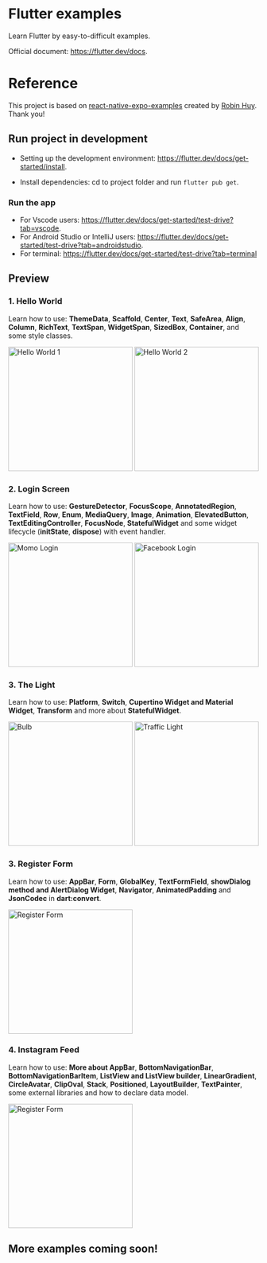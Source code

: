 # Flutter examples

Learn Flutter by easy-to-difficult examples.

Official document: https://flutter.dev/docs.

# Reference

This project is based on [react-native-expo-examples](https://github.com/robinhuy/react-native-expo-examples) created by [Robin Huy](https://github.com/robinhuy). Thank you!

## Run project in development

- Setting up the development environment: https://flutter.dev/docs/get-started/install.

- Install dependencies: cd to project folder and run `flutter pub get`.

### Run the app
+ For Vscode users: https://flutter.dev/docs/get-started/test-drive?tab=vscode.
+ For Android Studio or IntelliJ users: https://flutter.dev/docs/get-started/test-drive?tab=androidstudio.
+ For terminal: https://flutter.dev/docs/get-started/test-drive?tab=terminal

## Preview
### 1. Hello World

Learn how to use: **ThemeData**, **Scaffold**, **Center**, **Text**, **SafeArea**, **Align**, **Column**, **RichText**, **TextSpan**, **WidgetSpan**, **SizedBox**, **Container**, and some style classes.

<img src="./assets/hello_world/hello_world_1.png" width="250" alt="Hello World 1" /> <img src="./assets/hello_world/hello_world_2.png" width="250" alt="Hello World 2" />

### 2. Login Screen

Learn how to use: **GestureDetector**, **FocusScope**, **AnnotatedRegion**, **TextField**, **Row**, **Enum**, **MediaQuery**, **Image**, **Animation**, **ElevatedButton**, **TextEditingController**, **FocusNode**, **StatefulWidget** and some widget lifecycle (**initState**, **dispose**) with event handler.

<img src="./assets/login_screen/momo_login.png" width="250" alt="Momo Login" /> <img src="./assets/login_screen/facebook_login.gif" width="250" alt="Facebook Login" />

### 3. The Light
Learn how to use: **Platform**, **Switch**, **Cupertino Widget and Material Widget**, **Transform** and more about **StatefulWidget**.

<img src="./assets/the_light/bulb.gif" width="250" alt="Bulb" /> <img src="./assets/the_light/traffic_light.gif" width="250" alt="Traffic Light" />

### 3. Register Form
Learn how to use: **AppBar**, **Form**, **GlobalKey**, **TextFormField**, **showDialog method and AlertDialog Widget**, **Navigator**, **AnimatedPadding** and **JsonCodec** in **dart:convert**.

<img src="./assets/register_form/register_form.png" width="250" alt="Register Form" />

### 4. Instagram Feed
Learn how to use: **More about AppBar**, **BottomNavigationBar**, **BottomNavigationBarItem**, **ListView and ListView builder**, **LinearGradient**, **CircleAvatar**, **ClipOval**, **Stack**, **Positioned**, **LayoutBuilder**, **TextPainter**, some external libraries and how to declare data model.

<img src="./assets/instagram_feed/instagram_feed.png" width="250" alt="Register Form" />

## More examples coming soon!